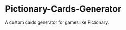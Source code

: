 Pictionary-Cards-Generator
==========================

A custom cards generator for games like Pictionary.
